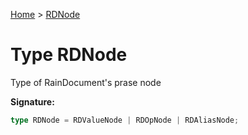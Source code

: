 [Home](../index.md) &gt; [RDNode](./rdnode.md)

# Type RDNode

Type of RainDocument's prase node

<b>Signature:</b>

```typescript
type RDNode = RDValueNode | RDOpNode | RDAliasNode;
```
